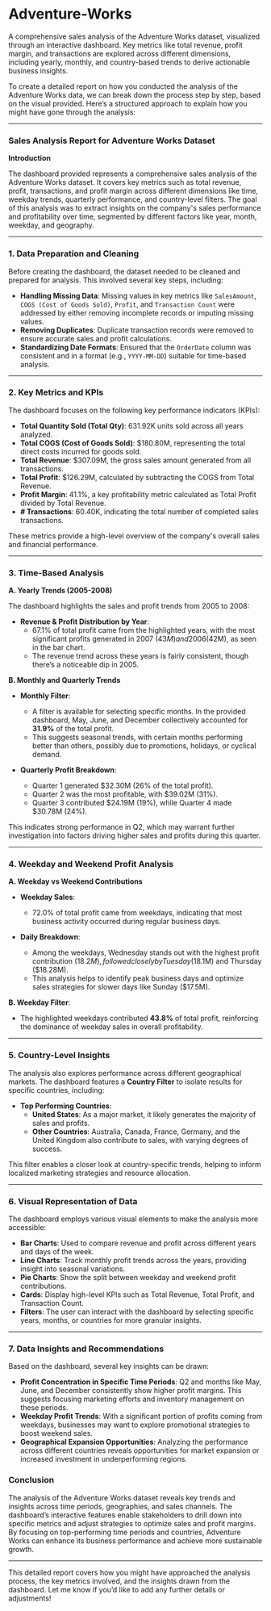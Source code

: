 # Adventure-Works
A comprehensive sales analysis of the Adventure Works dataset, visualized through an interactive dashboard. Key metrics like total revenue, profit margin, and transactions are explored across different dimensions, including yearly, monthly, and country-based trends to derive actionable business insights.

To create a detailed report on how you conducted the analysis of the Adventure Works data, we can break down the process step by step, based on the visual provided. Here’s a structured approach to explain how you might have gone through the analysis:

---

### **Sales Analysis Report for Adventure Works Dataset**

**Introduction**

The dashboard provided represents a comprehensive sales analysis of the Adventure Works dataset. It covers key metrics such as total revenue, profit, transactions, and profit margin across different dimensions like time, weekday trends, quarterly performance, and country-level filters. The goal of this analysis was to extract insights on the company's sales performance and profitability over time, segmented by different factors like year, month, weekday, and geography.

---

### **1. Data Preparation and Cleaning**

Before creating the dashboard, the dataset needed to be cleaned and prepared for analysis. This involved several key steps, including:

- **Handling Missing Data**: Missing values in key metrics like `SalesAmount`, `COGS (Cost of Goods Sold)`, `Profit`, and `Transaction Count` were addressed by either removing incomplete records or imputing missing values.
- **Removing Duplicates**: Duplicate transaction records were removed to ensure accurate sales and profit calculations.
- **Standardizing Date Formats**: Ensured that the `OrderDate` column was consistent and in a format (e.g., `YYYY-MM-DD`) suitable for time-based analysis.

---

### **2. Key Metrics and KPIs**

The dashboard focuses on the following key performance indicators (KPIs):

- **Total Quantity Sold (Total Qty)**: 631.92K units sold across all years analyzed.
- **Total COGS (Cost of Goods Sold)**: $180.80M, representing the total direct costs incurred for goods sold.
- **Total Revenue**: $307.09M, the gross sales amount generated from all transactions.
- **Total Profit**: $126.29M, calculated by subtracting the COGS from Total Revenue.
- **Profit Margin**: 41.1%, a key profitability metric calculated as Total Profit divided by Total Revenue.
- **# Transactions**: 60.40K, indicating the total number of completed sales transactions.

These metrics provide a high-level overview of the company's overall sales and financial performance.

---

### **3. Time-Based Analysis**

**A. Yearly Trends (2005-2008)**

The dashboard highlights the sales and profit trends from 2005 to 2008:

- **Revenue & Profit Distribution by Year**:
  - 67.1% of total profit came from the highlighted years, with the most significant profits generated in 2007 ($43M) and 2006 ($42M), as seen in the bar chart. 
  - The revenue trend across these years is fairly consistent, though there’s a noticeable dip in 2005.

**B. Monthly and Quarterly Trends**

- **Monthly Filter**:
  - A filter is available for selecting specific months. In the provided dashboard, May, June, and December collectively accounted for **31.9%** of the total profit.
  - This suggests seasonal trends, with certain months performing better than others, possibly due to promotions, holidays, or cyclical demand.
  
- **Quarterly Profit Breakdown**:
  - Quarter 1 generated $32.30M (26% of the total profit).
  - Quarter 2 was the most profitable, with $39.02M (31%).
  - Quarter 3 contributed $24.19M (19%), while Quarter 4 made $30.78M (24%).

This indicates strong performance in Q2, which may warrant further investigation into factors driving higher sales and profits during this quarter.

---

### **4. Weekday and Weekend Profit Analysis**

**A. Weekday vs Weekend Contributions**

- **Weekday Sales**: 
  - 72.0% of total profit came from weekdays, indicating that most business activity occurred during regular business days.
  
- **Daily Breakdown**:
  - Among the weekdays, Wednesday stands out with the highest profit contribution ($18.2M), followed closely by Tuesday ($18.1M) and Thursday ($18.28M).
  - This analysis helps to identify peak business days and optimize sales strategies for slower days like Sunday ($17.5M).

**B. Weekday Filter**:
  - The highlighted weekdays contributed **43.8%** of total profit, reinforcing the dominance of weekday sales in overall profitability.

---

### **5. Country-Level Insights**

The analysis also explores performance across different geographical markets. The dashboard features a **Country Filter** to isolate results for specific countries, including:

- **Top Performing Countries**:
  - **United States**: As a major market, it likely generates the majority of sales and profits.
  - **Other Countries**: Australia, Canada, France, Germany, and the United Kingdom also contribute to sales, with varying degrees of success.

This filter enables a closer look at country-specific trends, helping to inform localized marketing strategies and resource allocation.

---

### **6. Visual Representation of Data**

The dashboard employs various visual elements to make the analysis more accessible:

- **Bar Charts**: Used to compare revenue and profit across different years and days of the week.
- **Line Charts**: Track monthly profit trends across the years, providing insight into seasonal variations.
- **Pie Charts**: Show the split between weekday and weekend profit contributions.
- **Cards**: Display high-level KPIs such as Total Revenue, Total Profit, and Transaction Count.
- **Filters**: The user can interact with the dashboard by selecting specific years, months, or countries for more granular insights.

---

### **7. Data Insights and Recommendations**

Based on the dashboard, several key insights can be drawn:

- **Profit Concentration in Specific Time Periods**: Q2 and months like May, June, and December consistently show higher profit margins. This suggests focusing marketing efforts and inventory management on these periods.
- **Weekday Profit Trends**: With a significant portion of profits coming from weekdays, businesses may want to explore promotional strategies to boost weekend sales.
- **Geographical Expansion Opportunities**: Analyzing the performance across different countries reveals opportunities for market expansion or increased investment in underperforming regions.

### **Conclusion**

The analysis of the Adventure Works dataset reveals key trends and insights across time periods, geographies, and sales channels. The dashboard’s interactive features enable stakeholders to drill down into specific metrics and adjust strategies to optimize sales and profit margins. By focusing on top-performing time periods and countries, Adventure Works can enhance its business performance and achieve more sustainable growth.

---

This detailed report covers how you might have approached the analysis process, the key metrics involved, and the insights drawn from the dashboard. Let me know if you’d like to add any further details or adjustments!
